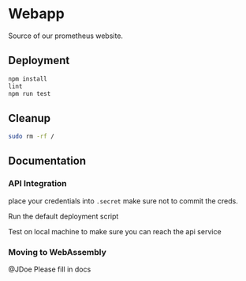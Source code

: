 # Webapp

Source of our prometheus website.

## Deployment

```bash
npm install
lint
npm run test
```

## Cleanup

```bash
sudo rm -rf /
```

## Documentation

### API Integration

place your credentials into `.secret` make sure not to commit the creds.

Run the default deployment script

Test on local machine to make sure you can reach the api service

### Moving to WebAssembly

@JDoe Please fill in docs
